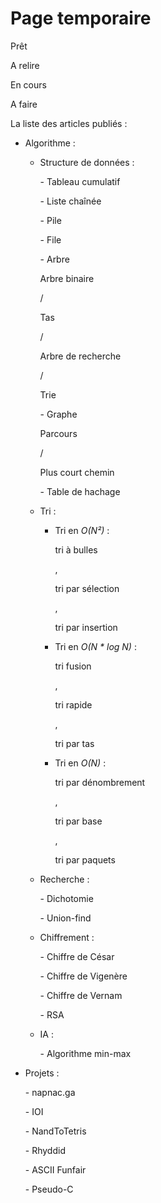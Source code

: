 Page temporaire
===============

<p class="pret"><span>Prêt</br></span></p>
<p class="relire"><span>A relire</br></span></p>
<p class="encours"><span>En cours</br></span></p>
<p class="faire"><span>A faire</br></span></p>

La liste des articles publiés :

- Algorithme :

    - Structure de données :

         <p class="pret"><span>- Tableau cumulatif</br></span></p>
         <p class="pret"><span>- Liste chaînée</br></span></p>
         <p class="pret"><span>- Pile</br></span></p>
         <p class="pret"><span>- File</br></span></p>
         <p class="pret"><span>- Arbre</span></p> <p class="faire"><span>Arbre binaire</span></p> / <p class="faire"><span>Tas</span></p> / <p class="faire"><span>Arbre de recherche</span></p> / <p class="faire"><span>Trie</br></span></p>
         <p class="pret"><span>- Graphe</span></p> <p class="pret"><span>Parcours</span></p> / <p class="faire"><span>Plus court chemin</br></span></p>
         <p class="faire"><span>- Table de hachage </br></span></p>

    - Tri :

         - Tri en *O(N²)* : <p class="pret"><span>tri à bulles</span></p>, <p class="pret"><span>tri par sélection</span></p>, <p class="pret"><span>tri par insertion</br></span></p>
         - Tri en *O(N \* log N)* : <p class="pret"><span>tri fusion</span></p>, <p class="pret"><span>tri rapide</span></p>, <p class="relire"><span>tri par tas</br></span></p>
         - Tri en *O(N)* : <p class="pret"><span>tri par dénombrement</span></p>, <p class="faire"><span>tri par base</span></p>, <p class="faire"><span>tri par paquets</br></span></p>

    - Recherche :

         <p class="pret"><span>- Dichotomie</br></span></p>
         <p class="faire"><span>- Union-find</br></span></p>

    - Chiffrement :

         <p class="pret"><span>- Chiffre de César</br></span></p>
         <p class="encours"><span>- Chiffre de Vigenère</br></span></p>
         <p class="faire"><span>- Chiffre de Vernam</br></span></p>
         <p class="faire"><span>- RSA</br></span></p>

    - IA :

         <p class="faire"><span>- Algorithme min-max</br></span></p>

- Projets :

   <p class="pret"><span>- napnac.ga</br></span></p>
   <p class="pret"><span>- IOI</br></span></p>
   <p class="pret"><span>- NandToTetris</br></span></p>
   <p class="pret"><span>- Rhyddid</br></span></p>
   <p class="pret"><span>- ASCII Funfair</br></span></p>
   <p class="pret"><span>- Pseudo-C</br></span></p>

